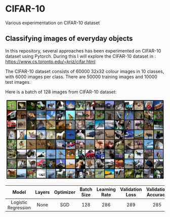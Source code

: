 # CIFAR-10
Various experimentation on CIFAR-10 dataset


## Classifying images of everyday objects
In this repository, several approaches has been experimented on CIFAR-10 dataset using Pytorch. During this I will explore the CIFAR-10 dataset in : https://www.cs.toronto.edu/~kriz/cifar.html

The CIFAR-10 dataset consists of 60000 32x32 colour images in 10 classes, with 6000 images per class. There are 50000 training images and 10000 test images.

Here is a batch of 128 images from CIFAR-10 dataset:

![Screenshot](https://github.com/nanekja/CIFAR-10/blob/master/images/cifar_10.png)



| Model |Layers | Optimizer | Batch Size | Learning Rate | Validation Loss | Validation Accuracy |
| :---: | :---: | :---: | :---: | :---: | :---: | :---: | 
| Logistic Regression | None | SGD | 128 | 286 | 289 | 285 | 

